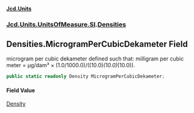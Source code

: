 #### [Jcd.Units](index.md 'index')

### [Jcd.Units.UnitsOfMeasure.SI](Jcd.Units.UnitsOfMeasure.SI.md 'Jcd.Units.UnitsOfMeasure.SI').[Densities](Densities.md 'Jcd.Units.UnitsOfMeasure.SI.Densities')

## Densities.MicrogramPerCubicDekameter Field

microgram per cubic dekameter defined such that: milligram per cubic meter = μg/dam³ ×
(1.0/1000.0)/((10.0)*(10.0)*(10.0)).

```csharp
public static readonly Density MicrogramPerCubicDekameter;
```

#### Field Value

[Density](Density.md 'Jcd.Units.UnitTypes.Density')